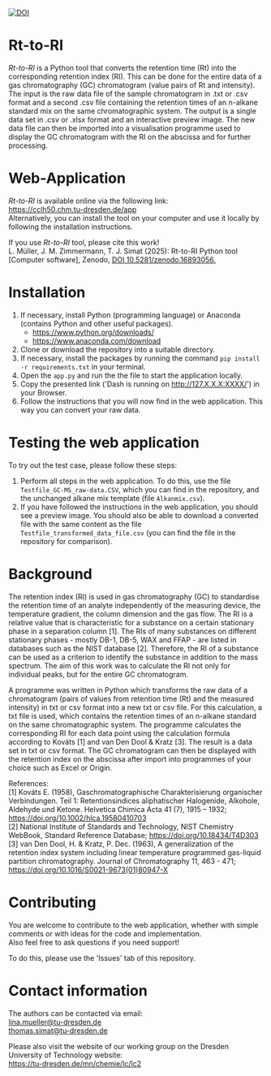 [![DOI](https://zenodo.org/badge/DOI/10.5281/zenodo.16893134.svg)](https://doi.org/10.5281/zenodo.16893134)

# Rt-to-RI
*Rt-to-RI* is a Python tool that converts the retention time (Rt) into the corresponding retention index (RI). This can be done for the entire data of a gas chromatography (GC) chromatogram (value pairs of Rt and intensity). The input is the raw data file of the sample chromatogram in .txt or .csv format and a second .csv file containing the retention times of an n-alkane standard mix on the same chromatographic system. The output is a single data set in .csv or .xlsx format and an interactive preview image. The new data file can then be imported into a visualisation programme used to display the GC chromatogram with the RI on the abscissa and for further processing.

# Web-Application
*Rt-to-RI* is available online via the following link: <br>
https://cclh50.chm.tu-dresden.de/app <br>
Alternatively, you can install the tool on your computer and use it locally by following the installation instructions.

If you use *Rt-to-RI* tool, please cite this work! <br>
L. Müller, J. M. Zimmermann, T. J. Simat (2025): Rt-to-RI Python tool [Computer software], Zenodo, [DOI 10.5281/zenodo.16893056.](https://doi.org/10.5281/zenodo.16893134) 

# Installation
1) If necessary, install Python (programming language) or Anaconda (contains Python and other useful packages).
    - https://www.python.org/downloads/
    - https://www.anaconda.com/download
2) Clone or download the repository into a suitable directory.
3) If necessary, install the packages by running the command ```pip install -r requirements.txt``` in your terminal.
4) Open the ```app.py``` and run the the file to start the application locally. 
5) Copy the presented link ('Dash is running on http://127.X.X.X:XXXX/') in your Browser.
6) Follow the instructions that you will now find in the web application. This way you can convert your raw data.

# Testing the web application
To try out the test case, please follow these steps:
1) Perform all steps in the web application. To do this, use the file ```Testfile_GC-MS_raw-data.CSV```, which you can find in the repository, and the unchanged alkane mix template (file ```Alkanmix.csv```).
2) If you have followed the instructions in the web application, you should see a preview image. You should also be able to download a converted file with the same content as the file ```Testfile_transformed_data_file.csv``` (you can find the file in the repository for comparison).

# Background
The retention index (RI) is used in gas chromatography (GC) to standardise the retention time of an analyte independently of the measuring device, the temperature gradient, the column dimension and the gas flow. The RI is a relative value that is characteristic for a substance on a certain stationary phase in a separation column [1]. The RIs of many substances on different stationary phases - mostly DB-1, DB-5, WAX and FFAP - are listed in databases such as the NIST database [2]. Therefore, the RI of a substance can be used as a criterion to identify the substance in addition to the mass spectrum. The aim of this work was to calculate the RI not only for individual peaks, but for the entire GC chromatogram. 

A programme was written in Python which transforms the raw data of a chromatogram (pairs of values from retention time (Rt) and the measured intensity) in txt or csv format into a new txt or csv file. For this calculation, a txt file is used, which contains the retention times of an n-alkane standard on the same chromatographic system. The programme calculates the corresponding RI for each data point using the calculation formula according to Kováts [1] and van Den Dool & Kratz [3].
The result is a data set in txt or csv format. The GC chromatogram can then be displayed with the retention index on the abscissa after import into programmes of your choice such as Excel or Origin.

References: <br>
[1] Kováts E. (1958), Gaschromatographische Charakterisierung organischer Verbindungen. Teil 1: Retentionsindices aliphatischer Halogenide, Alkohole, Aldehyde und Ketone. Helvetica Chimica Acta 41 (7), 1915 – 1932; https://doi.org/10.1002/hlca.19580410703 <br>
[2] National Institute of Standards and Technology, NIST Chemistry WebBook, Standard Reference Database; https://doi.org/10.18434/T4D303 <br>
[3] van Den Dool, H. & Kratz, P. Dec. (1963), A generalization of the retention index system including linear temperature programmed gas-liquid partition chromatography. Journal of Chromatography 11, 463 - 471; https://doi.org/10.1016/S0021-9673(01)80947-X

# Contributing
You are welcome to contribute to the web application, whether with simple comments or with ideas for the code and implementation. <br>
Also feel free to ask questions if you need support! 

To do this, please use the 'Issues' tab of this repository.

# Contact information
The authors can be contacted via email: <br>
lina.mueller@tu-dresden.de <br>
thomas.simat@tu-dresden.de

Please also visit the website of our working group on the Dresden University of Technology website: <br>
https://tu-dresden.de/mn/chemie/lc/lc2
